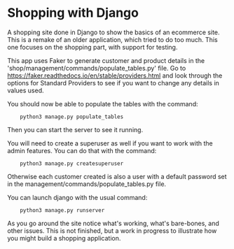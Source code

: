 # Shopping with Django
A shopping site done in Django to show the basics of an ecommerce site. This is a remake of an older application, which tried to do too much. This one focuses on the shopping part, with support for testing.

This app uses Faker to generate customer and product details in the 'shop/management/commands/populate_tables.py' file. Go to https://faker.readthedocs.io/en/stable/providers.html and look through the options for Standard Providers to see if you want to change any details in values used.

You should now be able to populate the tables with the command:

        python3 manage.py populate_tables

Then you can start the server to see it running. 

You will need to create a superuser as well if you want to work with the admin features. You can do that with the command:

        python3 manage.py createsuperuser

Otherwise each customer created is also a user with a default password set in the management/commands/populate_tables.py file.

You can launch django with the usual command:

        python3 manage.py runserver

As you go around the site notice what's working, what's bare-bones, and other issues. This is not finished, but a work in progress to illustrate how you might build a shopping application.
